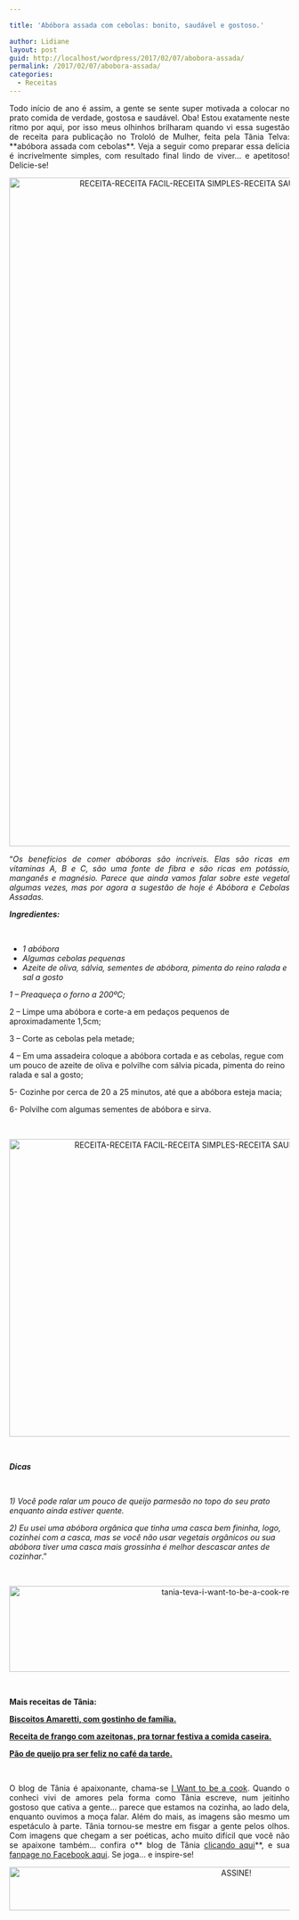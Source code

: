 ```yaml
---

title: 'Abóbora assada com cebolas: bonito, saudável e gostoso.'

author: Lidiane
layout: post
guid: http://localhost/wordpress/2017/02/07/abobora-assada/
permalink: /2017/02/07/abobora-assada/
categories:
  - Receitas
---
```

<p align="justify">
  Todo início de ano é assim, a gente se sente super motivada a colocar no prato comida de verdade, gostosa e saudável. Oba! Estou exatamente neste ritmo por aqui, por isso meus olhinhos brilharam quando vi essa sugestão de receita para publicação no Trololó de Mulher, feita pela Tânia Telva: **abóbora assada com cebolas**. Veja a seguir como preparar essa delícia é incrivelmente simples, com resultado final lindo de viver… e apetitoso! Delicie-se!
</p>

<p align="center">
  <img class="alignnone size-full wp-image-13445" src="http://www.trololodemulher.com.br/blog/wp-content/uploads/2017/02/RECEITA-RECEITA-FACIL-RECEITA-SIMPLES-RECEITA-SAUDAVEL-ABOBORA-ASSADA.jpg" alt="RECEITA-RECEITA FACIL-RECEITA SIMPLES-RECEITA SAUDAVEL-ABOBORA ASSADA" width="800" height="1200" />
</p>

<p align="justify">
  “<em>Os benefícios de comer abóboras são incríveis. Elas são ricas em vitaminas A, B e C, são uma fonte de fibra e são ricas em potássio, manganês e magnésio. Parece que ainda vamos falar sobre este vegetal algumas vezes, mas por agora a sugestão de hoje é Abóbora e Cebolas Assadas.</em>
</p>

**_Ingredientes:_**

&nbsp;

  * _1 abóbora_ 
  * _Algumas cebolas pequenas_ 
  * _Azeite de oliva, sálvia, sementes de abóbora, pimenta do reino ralada e sal a gosto_

_1 – Preaqueça o forno a 200ºC;_

2 – Limpe uma abóbora e corte-a em pedaços pequenos de aproximadamente 1,5cm;

3 – Corte as cebolas pela metade;

4 – Em uma assadeira coloque a abóbora cortada e as cebolas, regue com um pouco de azeite de oliva e polvilhe com sálvia picada, pimenta do reino ralada e sal a gosto;

5- Cozinhe por cerca de 20 a 25 minutos, até que a abóbora esteja macia;

6- Polvilhe com algumas sementes de abóbora e sirva.

&nbsp;

<p align="center">
  <img class="alignnone size-full wp-image-13446" src="http://www.trololodemulher.com.br/blog/wp-content/uploads/2017/02/RECEITA-RECEITA-FACIL-RECEITA-SIMPLES-RECEITA-SAUDAVEL-ABOBORA-ASSADA2.jpg" alt="RECEITA-RECEITA FACIL-RECEITA SIMPLES-RECEITA SAUDAVEL-ABOBORA ASSADA[2]" width="800" height="534" />
</p>

&nbsp;

**_Dicas_**

&nbsp;

_1) Você pode ralar um pouco de queijo parmesão no topo do seu prato enquanto ainda estiver quente._

_2) Eu usei uma abóbora orgânica que tinha uma casca bem fininha, logo, cozinhei com a casca, mas se você não usar vegetais orgânicos ou sua abóbora tiver uma casca mais grossinha é melhor descascar antes de cozinhar_.”

&nbsp;

<p align="center">
  <img class="alignnone size-full wp-image-13037" src="http://www.trololodemulher.com.br/blog/wp-content/uploads/2016/10/TANIA-TEVA-I-WANT-TO-BE-A-COOK-RECEITAS.jpg" alt="tania-teva-i-want-to-be-a-cook-receitas" width="800" height="154" />
</p>

&nbsp;

**Mais receitas de Tânia:**

<a href="http://www.trololodemulher.com.br/2016/11/23/biscoitos-amaretti-com-gostinho-de-familia/" target="_blank">**Biscoitos Amaretti, com gostinho de família.**</a>

<a href="http://www.trololodemulher.com.br/2016/11/18/receita-de-frango/" target="_blank">**Receita de frango com azeitonas, pra tornar festiva a comida caseira.**</a>

<a href="http://www.trololodemulher.com.br/2016/11/08/pao-de-queijo/" target="_blank">**Pão de queijo pra ser feliz no café da tarde.**</a>

&nbsp;

<p align="justify">
  O blog de Tânia é apaixonante, chama-se <a href="https://iwanttobeacook.wordpress.com/" target="_blank">I Want to be a cook</a>. Quando o conheci vivi de amores pela forma como Tânia escreve, num jeitinho gostoso que cativa a gente… parece que estamos na cozinha, ao lado dela, enquanto ouvimos a moça falar. Além do mais, as imagens são mesmo um espetáculo à parte. Tânia tornou-se mestre em fisgar a gente pelos olhos. Com imagens que chegam a ser poéticas, acho muito difícil que você não se apaixone também… confira o** blog de Tânia <a href="https://iwanttobeacook.wordpress.com/" target="_blank">clicando aqui</a>**, e sua <a href="https://www.facebook.com/Iwanttobeacook-818578268272846/" target="_blank">fanpage no Facebook aqui</a>. Se joga… e inspire-se!
</p>

<p align="center">
  <a href="http://feedburner.google.com/fb/a/mailverify?uri=blogbichafemea&loc=pt_BR" target="_blank"><img class="alignnone size-full wp-image-10439" src="http://www.trololodemulher.com.br/blog/wp-content/uploads/2014/09/ASSINE.png" alt="ASSINE!" width="800" height="78" /></a>
</p>